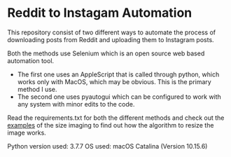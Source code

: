 # Reddit to Instagam Automation
This repository consist of two different ways to automate the process of downloading posts from Reddit and uploading them to Instagram posts. 

Both the methods use Selenium which is an open source web based automation tool. 
* The first one uses an AppleScript that is called through python, which works only with MacOS, which may be obvious. This is the primary method I use.
* The second one uses pyautogui which can be configured to work with any system with minor edits to the code. 

Read the requirements.txt for both the different methods and check out the [examples](https://github.com/Vaansh/Reddit-to-Instagam-Automation/tree/master/resize%20image%20examples) of the size imaging to find out how the algorithm to resize the image works.

Python version used: 3.7.7
OS used: macOS Catalina (Version 10.15.6)
